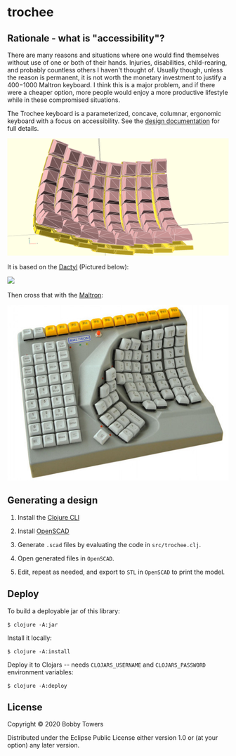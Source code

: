 # trochee

## Rationale - what is "accessibility"?

There are many reasons and situations where one would find themselves without use of one or both of their hands. Injuries, disabilities, child-rearing, and probably countless others I haven't thought of. Usually though, unless the reason is permanent, it is not worth the monetary investment to justify a $400-$1000 Maltron keyboard. I think this is a major problem, and if there were a cheaper option, more people would enjoy a more productive lifestyle while in these compromised situations.

The Trochee keyboard is a parameterized, concave, columnar, ergonomic keyboard with a focus on accessibility. See the [design documentation](./doc/design.md) for full details.

![Trochee design](./resources/keys-in-holes.png)

It is based on the [Dactyl](https://github.com/adereth/dactyl-keyboard) (Pictured below):

<img src="https://raw.githubusercontent.com/adereth/dactyl-cave/master/resources/glamourshot.png"/>

Then cross that with the [Maltron](https://www.maltron.com/):

![Maltron single-handed keyboard](./resources/maltron.jpg)

## Generating a design

1. Install the [Clojure CLI](https://clojure.org/guides/getting_started#_clojure_installer_and_cli_tools)

2. Install [OpenSCAD](http://www.openscad.org/)

3. Generate `.scad` files by evaluating the code in `src/trochee.clj`.

4. Open generated files in `OpenSCAD`.

5. Edit, repeat as needed, and export to `STL` in `OpenSCAD` to print the model.

## Deploy

To build a deployable jar of this library:

    $ clojure -A:jar

Install it locally:

    $ clojure -A:install

Deploy it to Clojars -- needs `CLOJARS_USERNAME` and `CLOJARS_PASSWORD` environment variables:

    $ clojure -A:deploy

## License

Copyright © 2020 Bobby Towers

Distributed under the Eclipse Public License either version 1.0 or (at
your option) any later version.
